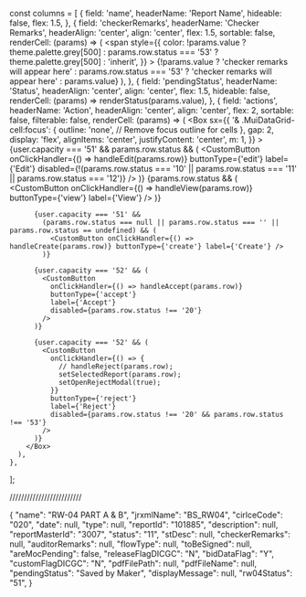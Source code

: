 const columns = [
    {
      field: 'name',
      headerName: 'Report Name',
      hideable: false,
      flex: 1.5,
    },
    {
      field: 'checkerRemarks',
      headerName: 'Checker Remarks',
      headerAlign: 'center',
      align: 'center',
      flex: 1.5,
      sortable: false,
      renderCell: (params) => (
        <span
          style={{
            color: !params.value
              ? theme.palette.grey[500]
              : params.row.status === '53'
              ? theme.palette.grey[500]
              : 'inherit',
          }}
        >
          {!params.value
            ? 'checker remarks will appear here'
            : params.row.status === '53'
            ? 'checker remarks will appear here'
            : params.value}
        </span>
      ),
    },
    {
      field: 'pendingStatus',
      headerName: 'Status',
      headerAlign: 'center',
      align: 'center',
      flex: 1.5,
      hideable: false,
      renderCell: (params) => renderStatus(params.value),
    },
    {
      field: 'actions',
      headerName: 'Action',
      headerAlign: 'center',
      align: 'center',
      flex: 2,
      sortable: false,
      filterable: false,
      renderCell: (params) => (
        <Box
          sx={{
            '& .MuiDataGrid-cell:focus': {
              outline: 'none', // Remove focus outline for cells
            },
            gap: 2,
            display: 'flex',
            alignItems: 'center',
            justifyContent: 'center',
            m: 1,
          }}
        >
          {user.capacity === '51' && params.row.status && (
            <CustomButton
              onClickHandler={() => handleEdit(params.row)}
              buttonType={'edit'}
              label={'Edit'}
              disabled={!(params.row.status === '10' || params.row.status === '11' || params.row.status === '12')}
            />
          )}
          {params.row.status && (
            <CustomButton onClickHandler={() => handleView(params.row)} buttonType={'view'} label={'View'} />
          )}

          {user.capacity === '51' &&
            (params.row.status === null || params.row.status === '' || params.row.status == undefined) && (
              <CustomButton onClickHandler={() => handleCreate(params.row)} buttonType={'create'} label={'Create'} />
            )}

          {user.capacity === '52' && (
            <CustomButton
              onClickHandler={() => handleAccept(params.row)}
              buttonType={'accept'}
              label={'Accept'}
              disabled={params.row.status !== '20'}
            />
          )}

          {user.capacity === '52' && (
            <CustomButton
              onClickHandler={() => {
                // handleReject(params.row);
                setSelectedReport(params.row);
                setOpenRejectModal(true);
              }}
              buttonType={'reject'}
              label={'Reject'}
              disabled={params.row.status !== '20' && params.row.status !== '53'}
            />
          )}
        </Box>
      ),
    },
  ];

  
  /////////////////////////
  
  {
    "name": "RW-04 PART A & B",
    "jrxmlName": "BS_RW04",
    "cirlceCode": "020",
    "date": null,
    "type": null,
    "reportId": "101885",
    "description": null,
    "reportMasterId": "3007",
    "status": "11",
    "stDesc": null,
    "checkerRemarks": null,
    "auditorRemarks": null,
    "flowType": null,
    "toBeSigned": null,
    "areMocPending": false,
    "releaseFlagDICGC": "N",
    "bidDataFlag": "Y",
    "customFlagDICGC": "N",
    "pdfFilePath": null,
    "pdfFileName": null,
    "pendingStatus": "Saved by Maker",
    "displayMessage": null,
	"rw04Status": "51",
}
